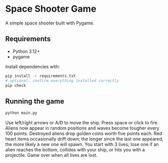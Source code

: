 # Space Shooter Game

A simple space shooter built with Pygame.

## Requirements
- Python 3.12+
- pygame

Install dependencies with:
```bash
pip install -r requirements.txt
# optional: confirm everything installed correctly
pip check
```

## Running the game
```bash
python main.py
```

Use left/right arrows or A/D to move the ship. Press space or click to fire. Aliens now appear in random positions and waves become tougher every 100 points. Destroyed aliens drop golden coins worth five points each. Red heart items occasionally drift down; the longer since the last one appeared, the more likely a new one will spawn. You start with 3 lives; lose one if an alien reaches the bottom, collides with your ship, or hits you with a projectile. Game over when all lives are lost.
